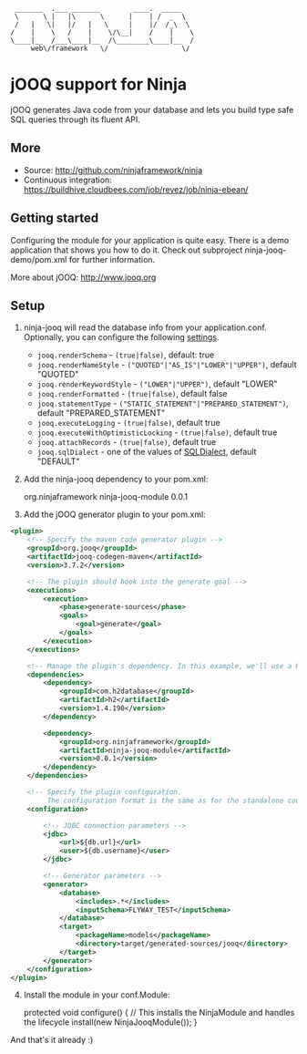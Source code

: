     _______  .___ _______        ____.  _____   
     \      \ |   |\      \      |    | /  _  \  
     /   |   \|   |/   |   \     |    |/  /_\  \ 
    /    |    \   /    |    \/\__|    /    |    \
    \____|__  /___\____|__  /\________\____|__  /
         web\/framework   \/                  \/ 
        


jOOQ support for Ninja
=======================
jOOQ generates Java code from your database and lets you build type safe SQL queries through its fluent API.


More
----

 * Source: http://github.com/ninjaframework/ninja
 * Continuous integration: https://buildhive.cloudbees.com/job/reyez/job/ninja-ebean/
 

Getting started
---------------
Configuring the module for your application is quite easy. There
is a demo application that shows you how to do it.
Check out subproject ninja-jooq-demo/pom.xml for 
further information.

More about jOOQ: http://www.jooq.org

Setup
-----

1) ninja-jooq will read the database info from your application.conf.  Optionally, you can configure the following 
   [settings](http://www.jooq.org/javadoc/3.2.3/org/jooq/conf/Settings.html).

   * `jooq.renderSchema` - `(true|false)`, default: true
   * `jooq.renderNameStyle` - `("QUOTED"|"AS_IS"|"LOWER"|"UPPER")`, default "QUOTED"
   * `jooq.renderKeywordStyle` - `("LOWER"|"UPPER")`, default "LOWER"
   * `jooq.renderFormatted` - `(true|false)`, default false
   * `jooq.statementType` - `("STATIC_STATEMENT"|"PREPARED_STATEMENT")`, default "PREPARED_STATEMENT"
   * `jooq.executeLogging` - `(true|false)`, default true
   * `jooq.executeWithOptimisticLocking` - `(true|false)`, default true
   * `jooq.attachRecords` - `(true|false)`, default true
   * `jooq.sqlDialect`  - one of the values of [SQLDialect](http://www.jooq.org/javadoc/3.2.0/org/jooq/SQLDialect.html), 
     default "DEFAULT"
   
2) Add the ninja-jooq dependency to your pom.xml:

    <dependency>
        <groupId>org.ninjaframework</groupId>
        <artifactId>ninja-jooq-module</artifactId>
        <version>0.0.1</version>
    </dependency>
    
3) Add the jOOQ generator plugin to your pom.xml:

```xml
<plugin>
    <!-- Specify the maven code generator plugin -->
    <groupId>org.jooq</groupId>
    <artifactId>jooq-codegen-maven</artifactId>
    <version>3.7.2</version>

    <!-- The plugin should hook into the generate goal -->
    <executions>
        <execution>
            <phase>generate-sources</phase>
            <goals>
                <goal>generate</goal>
            </goals>
        </execution>
    </executions>

    <!-- Manage the plugin's dependency. In this example, we'll use a H2 database -->
    <dependencies>
        <dependency>
            <groupId>com.h2database</groupId>
            <artifactId>h2</artifactId>
            <version>1.4.190</version>
        </dependency>

        <dependency>
            <groupId>org.ninjaframework</groupId>
            <artifactId>ninja-jooq-module</artifactId>
            <version>0.0.1</version>
        </dependency>
    </dependencies>

    <!-- Specify the plugin configuration.
         The configuration format is the same as for the standalone code generator -->
    <configuration>

        <!-- JDBC connection parameters -->
        <jdbc>
            <url>${db.url}</url>
            <user>${db.username}</user>
        </jdbc>

        <!-- Generator parameters -->
        <generator>
            <database>
                <includes>.*</includes>
                <inputSchema>FLYWAY_TEST</inputSchema>
            </database>
            <target>
                <packageName>models</packageName>
                <directory>target/generated-sources/jooq</directory>
            </target>
        </generator>
    </configuration>
</plugin>
```

4) Install the module in your conf.Module:

    protected void configure() {
        // This installs the NinjaModule and handles the lifecycle
        install(new NinjaJooqModule());
    }
    
    
And that's it already :)

